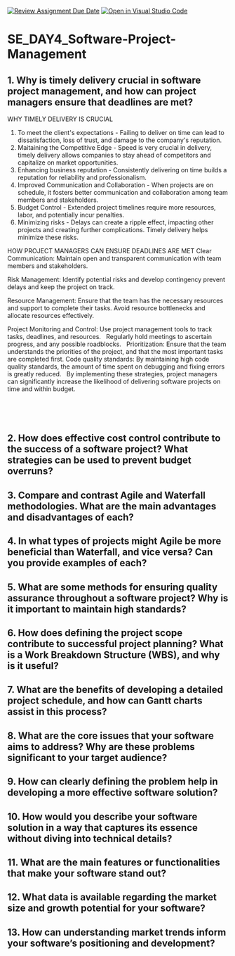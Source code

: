 [![Review Assignment Due Date](https://classroom.github.com/assets/deadline-readme-button-22041afd0340ce965d47ae6ef1cefeee28c7c493a6346c4f15d667ab976d596c.svg)](https://classroom.github.com/a/9pw6JKcu)
[![Open in Visual Studio Code](https://classroom.github.com/assets/open-in-vscode-2e0aaae1b6195c2367325f4f02e2d04e9abb55f0b24a779b69b11b9e10269abc.svg)](https://classroom.github.com/online_ide?assignment_repo_id=18492056&assignment_repo_type=AssignmentRepo)
# SE_DAY4_Software-Project-Management
## 1. Why is timely delivery crucial in software project management, and how can project managers ensure that deadlines are met?
 WHY TIMELY DELIVERY IS CRUCIAL
  1. To meet the client's expectations - Failing to deliver on time can lead to dissatisfaction, loss of trust, and damage to the company's reputation.
  2. Maitaining the Competitive Edge - Speed is very crucial in delivery, timely delivery allows companies to stay ahead of competitors and capitalize on market opportunities.
  3. Enhancing business reputation - Consistently delivering on time builds a reputation for reliability and professionalism.
  4. Improved Communication and Collaboration - When projects are on schedule, it fosters better communication and collaboration among team members and stakeholders.
  5. Budget Control - Extended project timelines require more resources, labor, and potentially incur penalties.
  6. Minimizing risks - Delays can create a ripple effect, impacting other projects and creating further complications. Timely delivery helps minimize these risks.   

HOW PROJECT MANAGERS CAN ENSURE DEADLINES ARE MET
Clear Communication:
Maintain open and transparent communication with team members and stakeholders.

Risk Management:
Identify potential risks and develop contingency prevent delays and keep the project on track.   

Resource Management:
Ensure that the team has the necessary resources and support to complete their tasks. Avoid resource bottlenecks and allocate resources effectively.   

Project Monitoring and Control:
Use project management tools to track tasks, deadlines, and resources.   
Regularly hold meetings to ascertain progress, and any possible roadblocks.   
Prioritization:
Ensure that the team understands the priorities of the project, and that the most important tasks are completed first.
Code quality standards:
By maintaining high code quality standards, the amount of time spent on debugging and fixing errors is greatly reduced.   
By implementing these strategies, project managers can significantly increase the likelihood of delivering software projects on time and within budget.












  


   
   


   

## 2. How does effective cost control contribute to the success of a software project? What strategies can be used to prevent budget overruns?
## 3. Compare and contrast Agile and Waterfall methodologies. What are the main advantages and disadvantages of each?
## 4. In what types of projects might Agile be more beneficial than Waterfall, and vice versa? Can you provide examples of each?
## 5. What are some methods for ensuring quality assurance throughout a software project? Why is it important to maintain high standards?
## 6. How does defining the project scope contribute to successful project planning? What is a Work Breakdown Structure (WBS), and why is it useful?
## 7. What are the benefits of developing a detailed project schedule, and how can Gantt charts assist in this process?
## 8. What are the core issues that your software aims to address? Why are these problems significant to your target audience?
## 9. How can clearly defining the problem help in developing a more effective software solution?
## 10. How would you describe your software solution in a way that captures its essence without diving into technical details?
## 11. What are the main features or functionalities that make your software stand out?
## 12. What data is available regarding the market size and growth potential for your software?
## 13. How can understanding market trends inform your software’s positioning and development?
